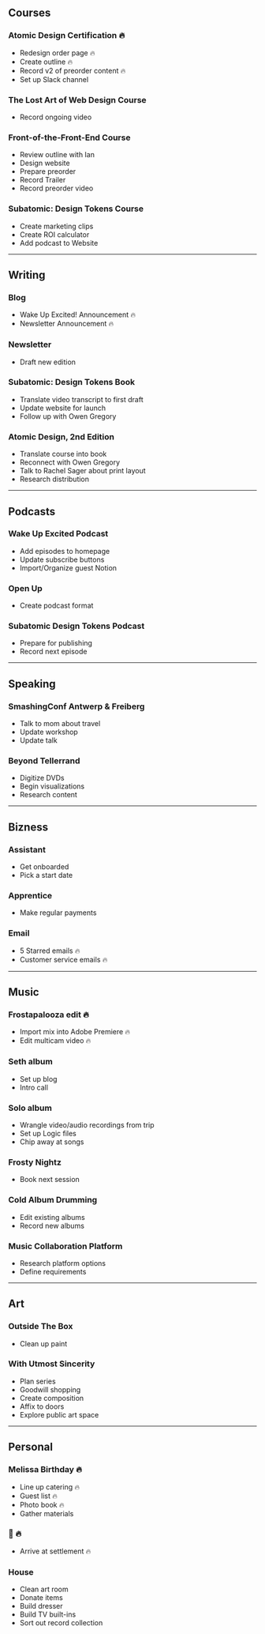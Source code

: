 ## Courses

### Atomic Design Certification 🔥
- Redesign order page 🔥
- Create outline 🔥
- Record v2 of preorder content 🔥
- Set up Slack channel

### The Lost Art of Web Design Course

- Record ongoing video

### Front-of-the-Front-End Course

- Review outline with Ian
- Design website
- Prepare preorder
- Record Trailer
- Record preorder video

### Subatomic: Design Tokens Course

- Create marketing clips
- Create ROI calculator
- Add podcast to Website

-------------------------------------------------

## Writing

### Blog
- Wake Up Excited! Announcement 🔥
- Newsletter Announcement 🔥

### Newsletter 
- Draft new edition

### Subatomic: Design Tokens Book

- Translate video transcript to first draft
- Update website for launch
- Follow up with Owen Gregory

### Atomic Design, 2nd Edition

- Translate course into book
- Reconnect with Owen Gregory
- Talk to Rachel Sager about print layout
- Research distribution

-------------------------------------------------

## Podcasts

### Wake Up Excited Podcast 

- Add episodes to homepage
- Update subscribe buttons
- Import/Organize guest Notion

### Open Up

- Create podcast format

### Subatomic Design Tokens Podcast
- Prepare for publishing
- Record next episode

-------------------------------------------------

## Speaking

### SmashingConf Antwerp & Freiberg
- Talk to mom about travel
- Update workshop
- Update talk

### Beyond Tellerrand
- Digitize DVDs
- Begin visualizations
- Research content

-------------------------------------------------

## Bizness

### Assistant
- Get onboarded
- Pick a start date

### Apprentice 
- Make regular payments

### Email 
- 5 Starred emails 🔥
- Customer service emails 🔥

-------------------------------------------------

## Music

### Frostapalooza edit 🔥
- Import mix into Adobe Premiere  🔥
- Edit multicam video  🔥

### Seth album
- Set up blog
- Intro call

### Solo album
- Wrangle video/audio recordings from trip
- Set up Logic files
- Chip away at songs

### Frosty Nightz
- Book next session

### Cold Album Drumming
- Edit existing albums
- Record new albums

### Music Collaboration Platform

- Research platform options
- Define requirements

-------------------------------------------------

## Art

### Outside The Box
- Clean up paint

### With Utmost Sincerity

- Plan series
- Goodwill shopping
- Create composition
- Affix to doors
- Explore public art space

-------------------------------------------------

## Personal

### Melissa Birthday 🔥
- Line up catering 🔥
- Guest list 🔥
- Photo book 🔥
- Gather materials

### 💩 🔥
- Arrive at settlement 🔥

### House 
- Clean art room
- Donate items
- Build dresser
- Build TV built-ins
- Sort out record collection
